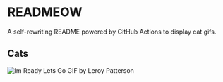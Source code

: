 # READMEOW

A self-rewriting README powered by GitHub Actions to display cat gifs.

## Cats

![Im Ready Lets Go GIF by Leroy Patterson](https://media2.giphy.com/media/CjmvTCZf2U3p09Cn0h/200.gif?cid=9acd02dan5tfjqq0xzgnx2r00tynuquahcm328dvortny56f&ep=v1_gifs_search&rid=200.gif&ct=g)
